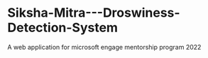 # Siksha-Mitra---Droswiness-Detection-System
A web application for microsoft engage mentorship program 2022 
